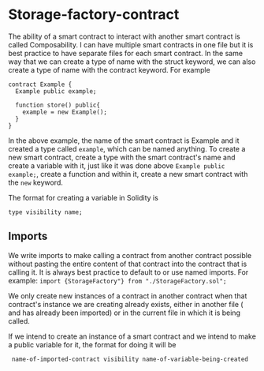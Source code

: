 # Storage-factory-contract

The ability of a smart contract to interact with another smart contract is called Composability. I can have multiple smart contracts in one file but it is best practice to have separate files for each smart contract. In the same way that we can create a type of name with the struct keyword, we can also create a type of name with the contract keyword. For example

```
contract Example {
  Example public example;
  
  function store() public{
    example = new Example();
  }
}
```
In the above example, the name of the smart contract is Example and it created a type called `example`, which can be named anything. 
To create a new smart contract, create a type with the smart contract's name and create a variable with it, just like it was done above `Example public example;`, create a function and within it, create a new smart contract with the `new` keyword. 

The format for creating a variable in Solidity is 

`type visibility name;`

## Imports
We write imports to make calling a contract from another contract possible without pasting the entire content of that contract into the contract that is calling it. It is always best practice to default to or use named imports. For example:
`import {StorageFactory"} from "./StorageFactory.sol";`

We only create new instances of a contract in another contract when that contract's instance we are creating already exists, either in another file ( and has already been imported) or in the current file in which it is being called. 

If we intend to create an instance of a smart contract and we intend to make a public variable for it, the format for doing it will be 

` name-of-imported-contract visibility name-of-variable-being-created`
